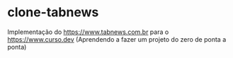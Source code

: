 # clone-tabnews
Implementação do https://www.tabnews.com.br para o https://www.curso.dev (Aprendendo a fazer um projeto do zero de ponta a ponta)
